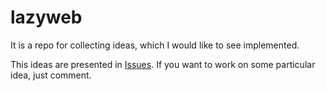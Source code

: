 # lazyweb
It is a repo for collecting ideas, which I would like to see implemented.

This ideas are presented in [Issues](https://github.com/marinintim/lazyweb/issues). If you want to work on some particular idea, just comment.
